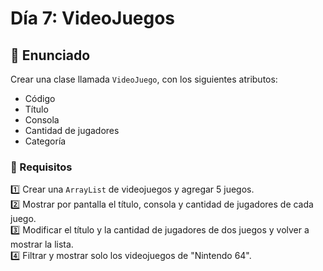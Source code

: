 # Día 7: VideoJuegos

## 📌 Enunciado
Crear una clase llamada `VideoJuego`, con los siguientes atributos:  
- Código  
- Título  
- Consola  
- Cantidad de jugadores  
- Categoría  

### 🚀 Requisitos  
1️⃣ Crear una `ArrayList` de videojuegos y agregar 5 juegos.  
2️⃣ Mostrar por pantalla el título, consola y cantidad de jugadores de cada juego.  
3️⃣ Modificar el título y la cantidad de jugadores de dos juegos y volver a mostrar la lista.  
4️⃣ Filtrar y mostrar solo los videojuegos de "Nintendo 64".  
